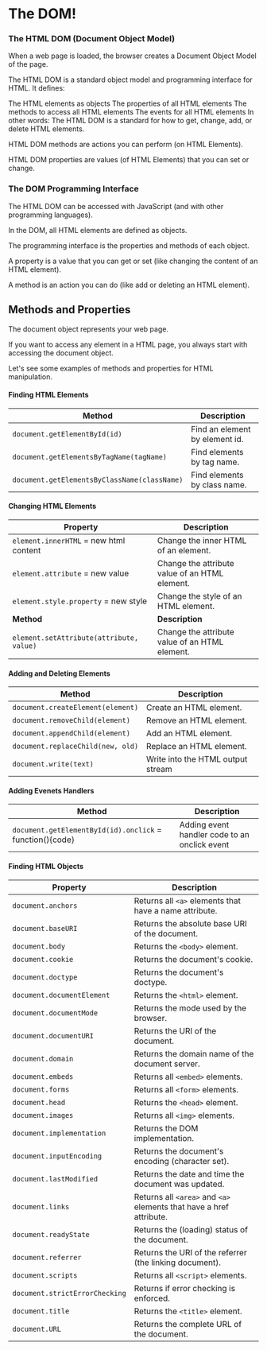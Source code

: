 # The DOM!

### The HTML DOM (Document Object Model)

When a web page is loaded, the browser creates a Document Object Model of the page.

The HTML DOM is a standard object model and programming interface for HTML. It defines:

The HTML elements as objects
The properties of all HTML elements
The methods to access all HTML elements
The events for all HTML elements
In other words: The HTML DOM is a standard for how to get, change, add, or delete HTML elements.

HTML DOM methods are actions you can perform (on HTML Elements).

HTML DOM properties are values (of HTML Elements) that you can set or change.

### The DOM Programming Interface

The HTML DOM can be accessed with JavaScript (and with other programming languages).

In the DOM, all HTML elements are defined as objects.

The programming interface is the properties and methods of each object.

A property is a value that you can get or set (like changing the content of an HTML element).

A method is an action you can do (like add or deleting an HTML element).

## Methods and Properties

The document object represents your web page.

If you want to access any element in a HTML page, you always start with accessing the document object.

Let's see some examples of methods and properties for HTML manipulation.

#### Finding HTML Elements

| **Method**                                   | **Description**                |
| -------------------------------------------- | ------------------------------ |
| `document.getElementById(id)`                | Find an element by element id. |
| `document.getElementsByTagName(tagName)`     | Find elements by tag name.     |
| `document.getElementsByClassName(className)` | Find elements by class name.   |

#### Changing HTML Elements

| **Property**                             | **Description**                                |
| ---------------------------------------- | ---------------------------------------------- |
| `element.innerHTML` = new html content   | Change the inner HTML of an element.           |
| `element.attribute` = new value          | Change the attribute value of an HTML element. |
| `element.style.property` = new style     | Change the style of an HTML element.           |
| **Method**                               | **Description**                                |
| `element.setAttribute(attribute, value)` | Change the attribute value of an HTML element. |

#### Adding and Deleting Elements

| **Method**                        | **Description**                   |
| --------------------------------- | --------------------------------- |
| `document.createElement(element)` | Create an HTML element.           |
| `document.removeChild(element)`   | Remove an HTML element.           |
| `document.appendChild(element)`   | Add an HTML element.              |
| `document.replaceChild(new, old)` | Replace an HTML element.          |
| `document.write(text)`            | Write into the HTML output stream |

#### Adding Evenets Handlers

| **Method**                                               | **Description**                               |
| -------------------------------------------------------- | --------------------------------------------- |
| `document.getElementById(id).onclick` = function(){code} | Adding event handler code to an onclick event |

#### Finding HTML Objects

| **Property**                   | **Description**                                                     |
| ------------------------------ | ------------------------------------------------------------------- |
| `document.anchors`             | Returns all `<a>` elements that have a name attribute.              |
| `document.baseURI`             | Returns the absolute base URI of the document.                      |
| `document.body`                | Returns the `<body>` element.                                       |
| `document.cookie`              | Returns the document's cookie.                                      |
| `document.doctype`             | Returns the document's doctype.                                     |
| `document.documentElement`     | Returns the `<html>` element.                                       |
| `document.documentMode`        | Returns the mode used by the browser.                               |
| `document.documentURI`         | Returns the URI of the document.                                    |
| `document.domain`              | Returns the domain name of the document server.                     |
| `document.embeds`              | Returns all `<embed>` elements.                                     |
| `document.forms`               | Returns all `<form>` elements.                                      |
| `document.head`                | Returns the `<head>` element.                                       |
| `document.images`              | Returns all `<img>` elements.                                       |
| `document.implementation`      | Returns the DOM implementation.                                     |
| `document.inputEncoding`       | Returns the document's encoding (character set).                    |
| `document.lastModified`        | Returns the date and time the document was updated.                 |
| `document.links`               | Returns all `<area>` and `<a>` elements that have a href attribute. |
| `document.readyState`          | Returns the (loading) status of the document.                       |
| `document.referrer`            | Returns the URI of the referrer (the linking document).             |
| `document.scripts`             | Returns all `<script>` elements.                                    |
| `document.strictErrorChecking` | Returns if error checking is enforced.                              |
| `document.title`               | Returns the `<title>` element.                                      |
| `document.URL`                 | Returns the complete URL of the document.                           |

